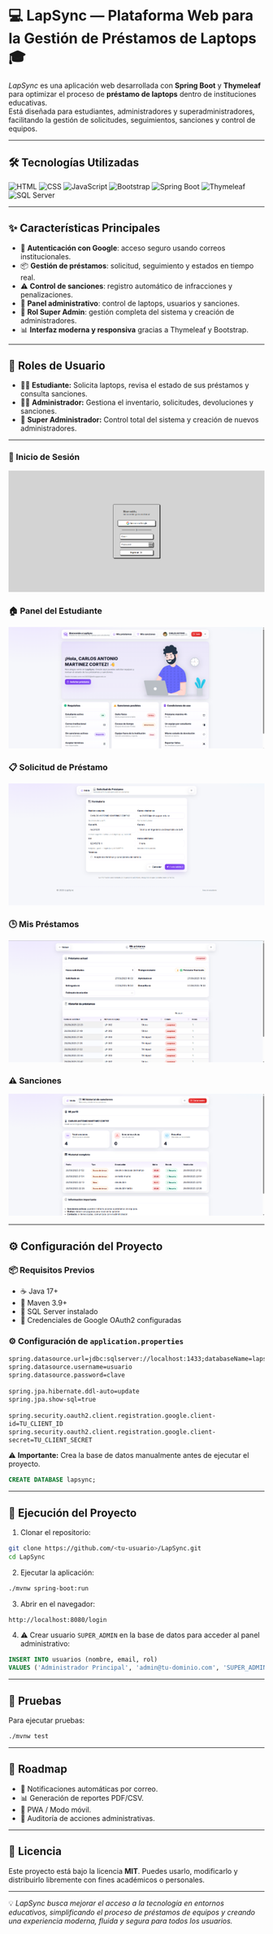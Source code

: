 # 💻 LapSync — Plataforma Web para la Gestión de Préstamos de Laptops 🎓

*LapSync* es una aplicación web desarrollada con **Spring Boot** y **Thymeleaf** para optimizar el proceso de **préstamo de laptops** dentro de instituciones educativas.  
Está diseñada para estudiantes, administradores y superadministradores, facilitando la gestión de solicitudes, seguimientos, sanciones y control de equipos.

---

## 🛠️ Tecnologías Utilizadas

<p>
  <img src="https://img.shields.io/badge/HTML-%23E34F26.svg?style=flat&logo=html5&logoColor=white" alt="HTML" />
  <img src="https://img.shields.io/badge/CSS-%231572B6.svg?style=flat&logo=css3&logoColor=white" alt="CSS" />
  <img src="https://img.shields.io/badge/JavaScript-%23F7DF1E.svg?style=flat&logo=javascript&logoColor=black" alt="JavaScript" />
  <img src="https://img.shields.io/badge/Bootstrap-%23563D7C.svg?style=flat&logo=bootstrap&logoColor=white" alt="Bootstrap" />
  <img src="https://img.shields.io/badge/Spring_Boot-6DB33F?style=flat&logo=springboot&logoColor=white" alt="Spring Boot" />
  <img src="https://img.shields.io/badge/Thymeleaf-005C0F?style=flat&logo=thymeleaf&logoColor=white" alt="Thymeleaf" />
  <img src="https://img.shields.io/badge/SQL_Server-%23CC2927.svg?style=flat&logo=microsoftsqlserver&logoColor=white" alt="SQL Server" />
</p>

---

## ✨ Características Principales

- 🔐 **Autenticación con Google**: acceso seguro usando correos institucionales.  
- 📦 **Gestión de préstamos**: solicitud, seguimiento y estados en tiempo real.  
- ⚠️ **Control de sanciones**: registro automático de infracciones y penalizaciones.  
- 🧰 **Panel administrativo**: control de laptops, usuarios y sanciones.  
- 👑 **Rol Super Admin**: gestión completa del sistema y creación de administradores.  
- 📊 **Interfaz moderna y responsiva** gracias a Thymeleaf y Bootstrap.  

---

## 👤 Roles de Usuario

- 👨‍🎓 **Estudiante:** Solicita laptops, revisa el estado de sus préstamos y consulta sanciones.  
- 👨‍💼 **Administrador:** Gestiona el inventario, solicitudes, devoluciones y sanciones.  
- 👑 **Super Administrador:** Control total del sistema y creación de nuevos administradores.

---

### 🔑 Inicio de Sesión
![Login](docs/screenshots/estudiantes/login.png)

### 🏠 Panel del Estudiante
![Home](docs/screenshots/estudiantes/estudiante-home.png)

### 📋 Solicitud de Préstamo
![Solicitud](docs/screenshots/estudiantes/solicitud-prestamo.png)

### 🕒 Mis Préstamos
![Préstamos](docs/screenshots/estudiantes/mis-prestamos.png)

### ⚠️ Sanciones
![Sanciones](docs/screenshots/estudiantes/mis-sanciones.png)

---

## ⚙️ Configuración del Proyecto

### 📦 Requisitos Previos
- ☕ Java 17+  
- 🧰 Maven 3.9+  
- 🐘 SQL Server instalado  
- 🔑 Credenciales de Google OAuth2 configuradas

### ⚙️ Configuración de `application.properties`

```properties
spring.datasource.url=jdbc:sqlserver://localhost:1433;databaseName=lapsync
spring.datasource.username=usuario
spring.datasource.password=clave

spring.jpa.hibernate.ddl-auto=update
spring.jpa.show-sql=true

spring.security.oauth2.client.registration.google.client-id=TU_CLIENT_ID
spring.security.oauth2.client.registration.google.client-secret=TU_CLIENT_SECRET
```

⚠️ **Importante:** Crea la base de datos manualmente antes de ejecutar el proyecto.

```sql
CREATE DATABASE lapsync;
```

---

## 🚀 Ejecución del Proyecto

1. Clonar el repositorio:
```bash
git clone https://github.com/<tu-usuario>/LapSync.git
cd LapSync
```

2. Ejecutar la aplicación:
```bash
./mvnw spring-boot:run
```

3. Abrir en el navegador:
```
http://localhost:8080/login
```

4. ⚠️ Crear usuario `SUPER_ADMIN` en la base de datos para acceder al panel administrativo:

```sql
INSERT INTO usuarios (nombre, email, rol) 
VALUES ('Administrador Principal', 'admin@tu-dominio.com', 'SUPER_ADMIN');
```

---

## 🧪 Pruebas

Para ejecutar pruebas:
```bash
./mvnw test
```

---

## 📍 Roadmap

- 📩 Notificaciones automáticas por correo.  
- 📊 Generación de reportes PDF/CSV.  
- 📱 PWA / Modo móvil.  
- 🧾 Auditoría de acciones administrativas.  

---

## 📜 Licencia

Este proyecto está bajo la licencia **MIT**. Puedes usarlo, modificarlo y distribuirlo libremente con fines académicos o personales.

---

💡 *LapSync busca mejorar el acceso a la tecnología en entornos educativos, simplificando el proceso de préstamos de equipos y creando una experiencia moderna, fluida y segura para todos los usuarios.*
